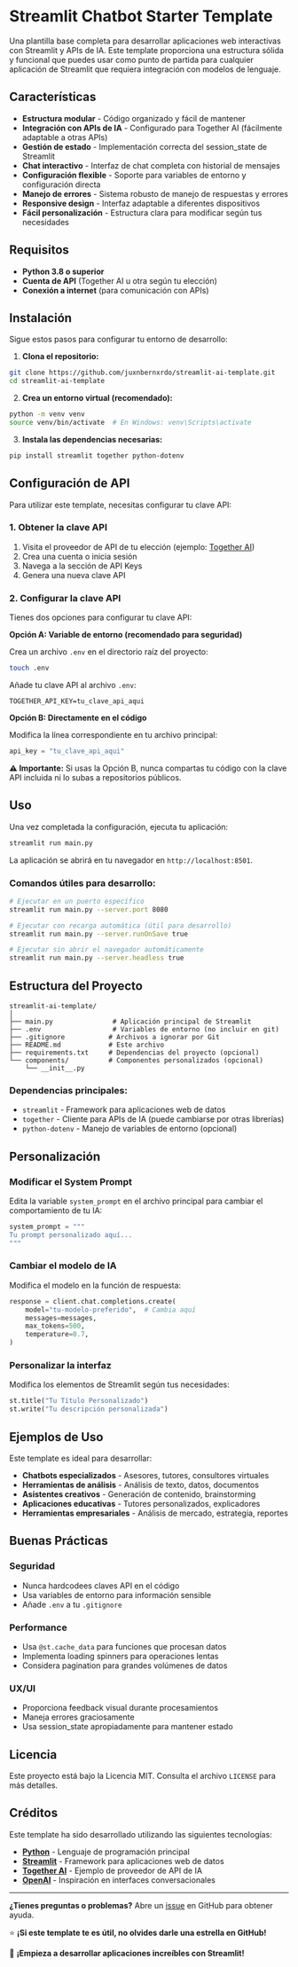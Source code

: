 # Streamlit Chatbot Starter Template

Una plantilla base completa para desarrollar aplicaciones web interactivas con Streamlit y APIs de IA. Este template proporciona una estructura sólida y funcional que puedes usar como punto de partida para cualquier aplicación de Streamlit que requiera integración con modelos de lenguaje.

## Características

* **Estructura modular** - Código organizado y fácil de mantener
* **Integración con APIs de IA** - Configurado para Together AI (fácilmente adaptable a otras APIs)
* **Gestión de estado** - Implementación correcta del session_state de Streamlit
* **Chat interactivo** - Interfaz de chat completa con historial de mensajes
* **Configuración flexible** - Soporte para variables de entorno y configuración directa
* **Manejo de errores** - Sistema robusto de manejo de respuestas y errores
* **Responsive design** - Interfaz adaptable a diferentes dispositivos
* **Fácil personalización** - Estructura clara para modificar según tus necesidades

## Requisitos

* **Python 3.8 o superior**
* **Cuenta de API** (Together AI u otra según tu elección)
* **Conexión a internet** (para comunicación con APIs)

## Instalación

Sigue estos pasos para configurar tu entorno de desarrollo:

1. **Clona el repositorio:**
```bash
git clone https://github.com/juxnbernxrdo/streamlit-ai-template.git
cd streamlit-ai-template
```

2. **Crea un entorno virtual (recomendado):**
```bash
python -m venv venv
source venv/bin/activate  # En Windows: venv\Scripts\activate
```

3. **Instala las dependencias necesarias:**
```bash
pip install streamlit together python-dotenv
```

## Configuración de API

Para utilizar este template, necesitas configurar tu clave API:

### 1. Obtener la clave API

1. Visita el proveedor de API de tu elección (ejemplo: [Together AI](https://www.together.ai/))
2. Crea una cuenta o inicia sesión
3. Navega a la sección de API Keys
4. Genera una nueva clave API

### 2. Configurar la clave API

Tienes dos opciones para configurar tu clave API:

**Opción A: Variable de entorno (recomendado para seguridad)**

Crea un archivo `.env` en el directorio raíz del proyecto:

```bash
touch .env
```

Añade tu clave API al archivo `.env`:

```env
TOGETHER_API_KEY=tu_clave_api_aqui
```

**Opción B: Directamente en el código**

Modifica la línea correspondiente en tu archivo principal:

```python
api_key = "tu_clave_api_aqui"
```

**⚠️ Importante:** Si usas la Opción B, nunca compartas tu código con la clave API incluida ni lo subas a repositorios públicos.

## Uso

Una vez completada la configuración, ejecuta tu aplicación:

```bash
streamlit run main.py
```

La aplicación se abrirá en tu navegador en `http://localhost:8501`.

### Comandos útiles para desarrollo:

```bash
# Ejecutar en un puerto específico
streamlit run main.py --server.port 8080

# Ejecutar con recarga automática (útil para desarrollo)
streamlit run main.py --server.runOnSave true

# Ejecutar sin abrir el navegador automáticamente
streamlit run main.py --server.headless true
```

## Estructura del Proyecto

```
streamlit-ai-template/
│
├── main.py               # Aplicación principal de Streamlit
├── .env                  # Variables de entorno (no incluir en git)
├── .gitignore           # Archivos a ignorar por Git
├── README.md            # Este archivo
├── requirements.txt     # Dependencias del proyecto (opcional)
└── components/          # Componentes personalizados (opcional)
    └── __init__.py
```

### Dependencias principales:

- `streamlit` - Framework para aplicaciones web de datos
- `together` - Cliente para APIs de IA (puede cambiarse por otras librerías)
- `python-dotenv` - Manejo de variables de entorno (opcional)

## Personalización

### Modificar el System Prompt

Edita la variable `system_prompt` en el archivo principal para cambiar el comportamiento de tu IA:

```python
system_prompt = """
Tu prompt personalizado aquí...
"""
```

### Cambiar el modelo de IA

Modifica el modelo en la función de respuesta:

```python
response = client.chat.completions.create(
    model="tu-modelo-preferido",  # Cambia aquí
    messages=messages,
    max_tokens=500,
    temperature=0.7,
)
```

### Personalizar la interfaz

Modifica los elementos de Streamlit según tus necesidades:

```python
st.title("Tu Título Personalizado")
st.write("Tu descripción personalizada")
```

## Ejemplos de Uso

Este template es ideal para desarrollar:

- **Chatbots especializados** - Asesores, tutores, consultores virtuales
- **Herramientas de análisis** - Análisis de texto, datos, documentos
- **Asistentes creativos** - Generación de contenido, brainstorming
- **Aplicaciones educativas** - Tutores personalizados, explicadores
- **Herramientas empresariales** - Análisis de mercado, estrategia, reportes

## Buenas Prácticas

### Seguridad
- Nunca hardcodees claves API en el código
- Usa variables de entorno para información sensible
- Añade `.env` a tu `.gitignore`

### Performance
- Usa `@st.cache_data` para funciones que procesan datos
- Implementa loading spinners para operaciones lentas
- Considera pagination para grandes volúmenes de datos

### UX/UI
- Proporciona feedback visual durante procesamientos
- Maneja errores graciosamente
- Usa session_state apropiadamente para mantener estado

## Licencia

Este proyecto está bajo la Licencia MIT. Consulta el archivo `LICENSE` para más detalles.

## Créditos

Este template ha sido desarrollado utilizando las siguientes tecnologías:

* **[Python](https://www.python.org/)** - Lenguaje de programación principal
* **[Streamlit](https://streamlit.io/)** - Framework para aplicaciones web de datos
* **[Together AI](https://www.together.ai/)** - Ejemplo de proveedor de API de IA
* **[OpenAI](https://openai.com/)** - Inspiración en interfaces conversacionales

---

**¿Tienes preguntas o problemas?** Abre un [issue](https://github.com/juxnbernxrdo/streamlit-ai-template/issues) en GitHub para obtener ayuda.

⭐ **¡Si este template te es útil, no olvides darle una estrella en GitHub!**

🚀 **¡Empieza a desarrollar aplicaciones increíbles con Streamlit!**
